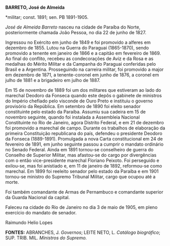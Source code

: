 **BARRETO, José de Almeida**

\*militar; const. 1891; sen. PB 1891-1905.

*José de Almeida Barreto* nasceu na cidade de Paraíba do Norte,
posteriormente chamada João Pessoa, no dia 22 de junho de 1827.

Ingressou no Exército em junho de 1849 e foi promovido a alferes em
dezembro de 1855. Lutou na Guerra do Paraguai (1865-1870), sendo
promovido a tenente em janeiro de 1866 e a capitão em fevereiro de 1869.
Ao final do conflito, recebeu as condecorações de Aviz e da Rosa e as
medalhas do Mérito Militar e da Campanha do Paraguai conferidas pelo
Brasil e a Argentina. Prosseguindo na carreira militar, foi promovido a
major em dezembro de 1871, a tenente-coronel em junho de 1876, a coronel
em julho de 1881 e a brigadeiro em julho de 1887.

Em 15 de novembro de 1889 foi um dos militares que estiveram ao lado do
marechal Deodoro da Fonseca quando este depôs o gabinete de ministros do
Império chefiado pelo visconde de Ouro Preto e instituiu o governo
provisório da República. Em setembro de 1890 foi eleito senador
constituinte pelo estado da Paraíba. Assumiu sua cadeira em 15 de
novembro seguinte, quando foi instalada a Assembleia Nacional
Constituinte no Rio de Janeiro, agora Distrito Federal, e em 21 de
dezembro foi promovido a marechal de campo. Durante os trabalhos de
elaboração da primeira Constituição republicana do país, defendeu o
presidente Deodoro da Fonseca (1889-1891). Promulgada a nova Carta
constitucional em 24 de fevereiro de 1891, em junho seguinte passou a
cumprir o mandato ordinário no Senado Federal. Ainda em 1891 tornou-se
conselheiro de guerra do Conselho de Superior Militar, mas afastou-se do
cargo por divergências com o então vice-presidente marechal Floriano
Peixoto. Foi perseguido e exilou-se, mas foi anistiado e, em 11 de
janeiro de 1892, reformou-se como marechal. Em 1899 foi reeleito senador
pelo estado da Paraíba e em 1901 tornou-se ministro do Supremo Tribunal
Militar, cargo que ocupou até a morte.

Foi também comandante de Armas de Pernambuco e comandante superior da
Guarda Nacional da capital.

Faleceu na cidade do Rio de Janeiro no dia 3 de maio de 1905, em pleno
exercício do mandato de senador.

Raimundo Helio Lopes

**FONTES:** ABRANCHES, J. *Governos*; LEITE NETO, L. *Catálogo*
*biográfico*; SUP. TRIB. MIL. *Ministros do Supremo.*
